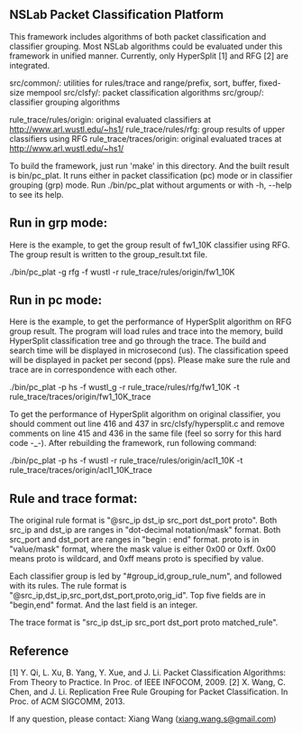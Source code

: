 NSLab Packet Classification Platform
-------------------------------------

This framework includes algorithms of both packet classification and classifier 
grouping. Most NSLab algorithms could be evaluated under this framework in 
unified manner. Currently, only HyperSplit [1] and RFG [2] are integrated.

src/common/:
    utilities for rules/trace and range/prefix, sort, buffer, fixed-size mempool
src/clsfy/:
    packet classification algorithms
src/group/:
    classifier grouping algorithms

rule_trace/rules/origin:
    original evaluated classifiers at http://www.arl.wustl.edu/~hs1/
rule_trace/rules/rfg:
    group results of upper classifiers using RFG
rule_trace/traces/origin:
    original evaluated traces at http://www.arl.wustl.edu/~hs1/

To build the framework, just run 'make' in this directory. And the built result 
is bin/pc_plat. It runs either in packet classification (pc) mode or in 
classifier grouping (grp) mode. Run ./bin/pc_plat without arguments or with -h, 
--help to see its help.


Run in grp mode:
-----------------
Here is the example, to get the group result of fw1_10K classifier using RFG.
The group result is written to the group_result.txt file.

./bin/pc_plat -g rfg -f wustl -r rule_trace/rules/origin/fw1_10K


Run in pc mode:
----------------
Here is the example, to get the performance of HyperSplit algorithm on RFG 
group result. The program will load rules and trace into the memory, build 
HyperSplit classification tree and go through the trace.
The build and search time will be displayed in microsecond (us).
The classification speed will be displayed in packet per second (pps).
Please make sure the rule and trace are in correspondence with each other.

./bin/pc_plat -p hs -f wustl_g -r rule_trace/rules/rfg/fw1_10K 
-t rule_trace/traces/origin/fw1_10K_trace

To get the performance of HyperSplit algorithm on original classifier, you 
should comment out line 416 and 437 in src/clsfy/hypersplit.c and remove 
comments on line 415 and 436 in the same file (feel so sorry for this hard 
code -_-). After rebuilding the framework, run following command:

./bin/pc_plat -p hs -f wustl -r rule_trace/rules/origin/acl1_10K 
-t rule_trace/traces/origin/acl1_10K_trace


Rule and trace format:
-----------------------
The original rule format is "@src_ip dst_ip src_port dst_port proto".
Both src_ip and dst_ip are ranges in "dot-decimal notation/mask" format.
Both src_port and dst_port are ranges in "begin : end" format.
proto is in "value/mask" format, where the mask value is either 0x00 or 0xff.
0x00 means proto is wildcard, and 0xff means proto is specified by value.

Each classifier group is led by "#group_id,group_rule_num", and followed with 
its rules. The rule format is "@src_ip,dst_ip,src_port,dst_port,proto,orig_id".
Top five fields are in "begin,end" format. And the last field is an integer.

The trace format is "src_ip dst_ip src_port dst_port proto matched_rule".


Reference
----------
[1] Y. Qi, L. Xu, B. Yang, Y. Xue, and J. Li. Packet Classification Algorithms: 
    From Theory to Practice. In Proc. of IEEE INFOCOM, 2009.
[2] X. Wang, C. Chen, and J. Li. Replication Free Rule Grouping for Packet 
    Classification. In Proc. of ACM SIGCOMM, 2013.


If any question, please contact: Xiang Wang (xiang.wang.s@gmail.com)

